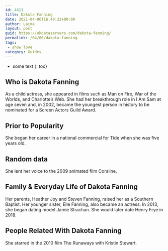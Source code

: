 ```yaml
---
id: 4411
title: Dakota Fanning
date: 2021-04-06T16:49:22+00:00
author: Laima
layout: post
guid: https://ukdataservers.com/dakota-fanning/
permalink: /04/06/dakota-fanning
tags:
 - show love
category: Guides
---
```


* some text
{: toc}


## Who is Dakota Fanning
                  
                  
                  
As a child actress, she appeared in films such as Man on Fire, War of the Worlds, and Charlotte&#8217;s Web. She had her breakthrough role in I Am Sam at age seven and, in 2002, became the youngest person in history to be nominated for a Screen Actors Guild Award. 
                  
              
            
              
            
                
                
                
## Prior to Popularity
                  
                  
                  
She began her career in a national commercial for Tide when she was five years old.
                  
              
            
              
            
                
                
                
## Random data
                  
                  
                  
She lent her voice to the 2009 animated film Coraline.
                  
              
            
              
            
                
                
                
## Family & Everyday Life of Dakota Fanning
                  
                  
                  
Her parents, Heather Joy and Steven Fanning, raised her as a Southern Baptist. Her younger sister, Elle Fanning, also became an actress. In 2013, she began dating model Jamie Strachan. She would later date Henry Frye in 2018.
                  
              
            
              
            
                
                
                
## People Related With Dakota Fanning
                  
                  
                  
She starred in the 2010 film The Runaways with Kristin Stewart.
                  
              
            
              
            
                
              
            
              
              
            
            
              
            
          
          
          